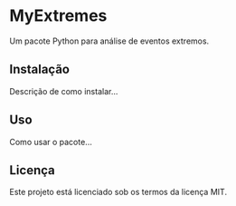 # MyExtremes

Um pacote Python para análise de eventos extremos.

## Instalação

Descrição de como instalar...

## Uso

Como usar o pacote...

## Licença

Este projeto está licenciado sob os termos da licença MIT.
